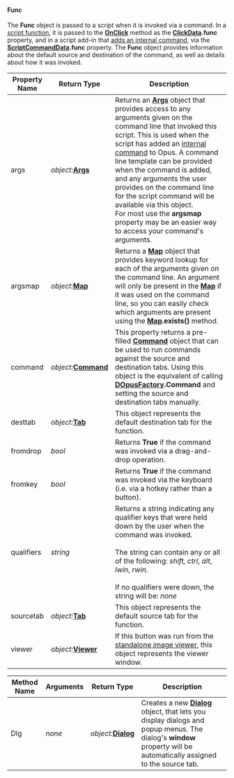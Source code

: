 #### Func

The **Func** object is passed to a script when it is invoked via a command. In a [script function](/Manual/scripting/script_functions.md), it is passed to the **[OnClick](../scripting_events/onclick.md)** method as the **[ClickData](clickdata.md).func** property, and in a script add-in that [adds an internal command](/Manual/scripting/example_scripts/adding_a_new_internal_command.md), via the **[ScriptCommandData](scriptcommanddata.md).func** property. The **Func** object provides information about the default source and destination of the command, as well as details about how it was invoked.

| Property Name | Return Type | Description |
| --- | --- | --- |
| args | *object:***[Args](args.md)** | Returns an **[Args](args.md)** object that provides access to any arguments given on the command line that invoked this script. This is used when the script has added an [internal command](/Manual/scripting/example_scripts/adding_a_new_internal_command.md) to Opus. A command line template can be provided when the command is added, and any arguments the user provides on the command line for the script command will be available via this object.  <br />For most use the **argsmap** property may be an easier way to access your command's arguments. |
| argsmap | *object:***[Map](map.md)** | Returns a **[Map](map.md)** object that provides keyword lookup for each of the arguments given on the command line. An argument will only be present in the **[Map](map.md)** if it was used on the command line, so you can easily check which arguments are present using the **[Map](map.md).exists()** method. |
| command | *object:***[Command](command.md)** | This property returns a pre-filled **[Command](command.md)** object that can be used to run commands against the source and destination tabs. Using this object is the equivalent of calling **[DOpusFactory](dopusfactory.md).Command** and setting the source and destination tabs manually. |
| desttab | *object:***[Tab](tab.md)** | This object represents the default destination tab for the function. |
| fromdrop | *bool* | Returns **True** if the command was invoked via a drag-and-drop operation. |
| fromkey | *bool* | Returns **True** if the command was invoked via the keyboard (i.e. via a hotkey rather than a button). |
| qualifiers | *string* | Returns a string indicating any qualifier keys that were held down by the user when the command was invoked.<br /><br />The string can contain any or all of the following: *shift,* *ctrl*, *alt*, *lwin*, *rwin*.<br /><br />If no qualifiers were down, the string will be: *none* |
| sourcetab | *object:***[Tab](tab.md)** | This object represents the default source tab for the function. |
| viewer | *object:***[Viewer](viewer.md)** | If this button was run from the [standalone image viewer](/Manual/additional_functionality/viewing_images/README.md), this object represents the viewer window. |

| Method Name | **Arguments** | Return Type | Description |
| --- | --- | --- | --- |
| Dlg | *none* | *object:***[Dialog](dialog.md)** | Creates a new **[Dialog](dialog.md)** object, that lets you display dialogs and popup menus. The dialog's **window** property will be automatically assigned to the source tab. |

